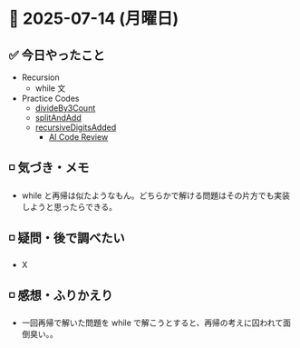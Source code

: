 # 📅 2025-07-14 (月曜日)

## ✅ 今日やったこと

- Recursion
  - while 文
- Practice Codes
  - [divideBy3Count](/journal/2025/07/practice_codes/divideBy3Countv2.ts)
  - [splitAndAdd](/journal/2025/07/practice_codes/splitAndAddv2.ts)
  - [recursiveDigitsAdded](/journal/2025/07/practice_codes/recursiveDigitsAdded.ts)
    - [AI Code Review](/journal/2025/07/ai_code_review/recursiveDigitsAdded.md)

## ◽️ 気づき・メモ

- while と再帰は似たようなもん。どちらかで解ける問題はその片方でも実装しようと思ったらできる。

## ◽️ 疑問・後で調べたい

- X

## ◽️ 感想・ふりかえり

- 一回再帰で解いた問題を while で解こうとすると、再帰の考えに囚われて面倒臭い。。

